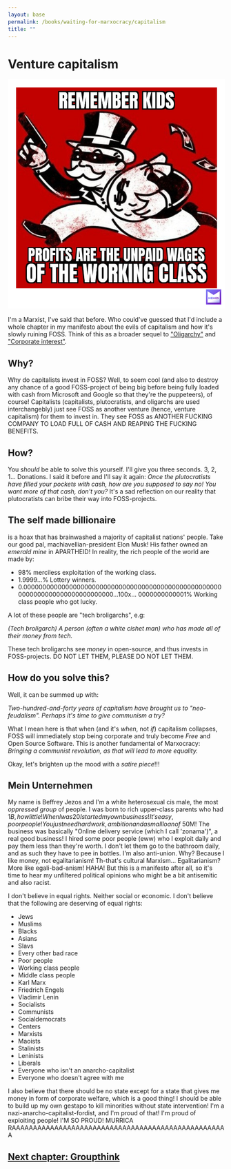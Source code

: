 ```yaml
---
layout: base
permalink: /books/waiting-for-marxocracy/capitalism
title: ""
---
```


# Venture capitalism
[![Remember kids! Profits are the unpaid wages of the working class!](/images/capitalism.png)](/)

I'm a Marxist, I've said that before. Who could've guessed that I'd include
a whole chapter in my manifesto about the evils of capitalism and how it's
slowly ruining FOSS. Think of this as a broader sequel to
["Oligarchy"](/books/waiting-for-marxocracy/oligarchy#corporate-interest) and
["Corporate interest"](/books/waiting-for-marxocracy/oligarchy#oligarchy).

## Why?
Why do capitalists invest in FOSS? Well, to seem cool (and also to destroy any
chance of a good FOSS-project of being big before being fully loaded with cash
from Microsoft and Google so that they're the puppeteers), of course! Capitalists
(capitalists, plutocratists, and oligarchs are used interchangebly) just see FOSS
as another venture (hence, venture capitalism) for them to invest in. They see FOSS
as ANOTHER FUCKING COMPANY TO LOAD FULL OF CASH AND REAPING THE FUCKING BENEFITS.

## How?
You *should* be able to solve this yourself. I'll give you three seconds. 3, 2, 1...
Donations. I said it before and I'll say it again: *Once the plutocratists have filled
your pockets with cash, how are you supposed to say no! You want more of that cash,
don't you?* It's a sad reflection on our reality that plutocratists can bribe their
way into FOSS-projects.


## The self made billionaire
is a hoax that has brainwashed a majority of capitalist nations' people. Take our
good pal, machiavellian-president Elon Musk! His father owned an *emerald mine* in
APARTHEID! In reality, the rich people of the world are made by:

- 98% merciless exploitation of the working class.
- 1.9999...% Lottery winners.
- 0.00000000000000000000000000000000000000000000000000000000000000000000000000000...100x...
0000000000001% Working class people who got lucky.

A lot of these people are "tech broligarchs", e.g:

*(Tech broligarch) A person (often a white cishet man) who has made all
of their money from tech.*

These tech broligarchs see *money* in open-source, and thus invests in FOSS-projects.
DO NOT LET THEM, PLEASE DO NOT LET THEM.

## How do you solve this?
Well, it can be summed up with:

*Two-hundred-and-forty years of capitalism have brought us to
"neo-feudalism". Perhaps it's time to give communism a try?*

What I mean here is that when (and it's *when*, not *if*) capitalism collapses,
FOSS will immediately stop being corporate and truly become *Free* and Open
Source Software. This is another fundamental of Marxocracy: *Bringing a
communist revolution, as that will lead to more equality.*

Okay, let's brighten up the mood with a *satire piece*!!!

## Mein Unternehmen
My name is Beffrey Jezos and I'm a white heterosexual cis male, the most
*oppressed group* of people. I was born to rich upper-class parents who had
$1B, how little! When I was 20 I started my own business! It's
easy, poor people! You just need hard work, ambition and a small loan of
~$50M! The business was basically "Online delivery service (which I call 'zonama')",
a real good business! I hired some poor people (eww) who I exploit daily and pay them
less than they're worth. I don't let them go to the bathroom daily, and as such they
have to pee in bottles. I'm also anti-union. Why? Because I like money, not
egalitarianism! Th-that's cultural Marxism... Egalitarianism? More like
egali-bad-anism! HAHA! But this is a manifesto after all, so it's time to hear
my unfiltered political opinions who might be a bit antisemitic and also racist.

I don't believe in equal rights. Neither social or economic. I don't believe that
the following are deserving of equal rights:

- Jews
- Muslims
- Blacks
- Asians
- Slavs
- Every other bad race
- Poor people
- Working class people
- Middle class people
- Karl Marx
- Friedrich Engels
- Vladimir Lenin
- Socialists
- Communists
- Socialdemocrats
- Centers
- Marxists
- Maoists
- Stalinists
- Leninists
- Liberals
- Everyone who isn't an anarcho-capitalist
- Everyone who doesn't agree with me

I also believe that there should be no state except for a state that gives me
money in form of corporate welfare, which is a good thing! I should be able to
build up my own gestapo to kill minorities without state intervention! I'm a
nazi-anarcho-capitalist-fordist, and I'm proud of that! I'm proud of exploiting
people! I'M SO PROUD! MURRICA RAAAAAAAAAAAAAAAAAAAAAAAAAAAAAAAAAAAAAAAAAAAAAAAAAAA

## [Next chapter: Groupthink](/books/waiting-for-marxocracy/groupthink)
